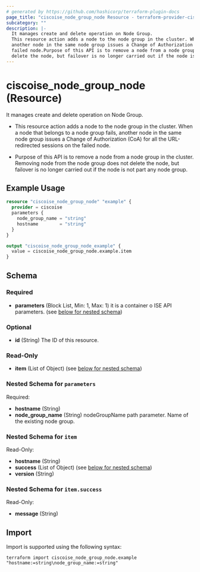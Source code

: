 ```yaml
---
# generated by https://github.com/hashicorp/terraform-plugin-docs
page_title: "ciscoise_node_group_node Resource - terraform-provider-ciscoise"
subcategory: ""
description: |-
  It manages create and delete operation on Node Group.
  This resource action adds a node to the node group in the cluster. When a node that belongs to a node group fails,
  another node in the same node group issues a Change of Authorization (CoA) for all the URL-redirected sessions on the
  failed node.Purpose of this API is to remove a node from a node group in the cluster. Removing node from the node group does not
  delete the node, but failover is no longer carried out if the node is not part any node group.
---
```


# ciscoise_node_group_node (Resource)

It manages create and delete operation on Node Group.

- This resource action adds a node to the node group in the cluster. When a node that belongs to a node group fails,
another node in the same node group issues a Change of Authorization (CoA) for all the URL-redirected sessions on the
failed node.

- Purpose of this API is to remove a node from a node group in the cluster. Removing node from the node group does not
delete the node, but failover is no longer carried out if the node is not part any node group.

## Example Usage

```terraform
resource "ciscoise_node_group_node" "example" {
  provider = ciscoise
  parameters {
    node_group_name = "string"
    hostname        = "string"
  }
}

output "ciscoise_node_group_node_example" {
  value = ciscoise_node_group_node.example.item
}
```

<!-- schema generated by tfplugindocs -->
## Schema

### Required

- **parameters** (Block List, Min: 1, Max: 1) it is a container o ISE API parameters. (see [below for nested schema](#nestedblock--parameters))

### Optional

- **id** (String) The ID of this resource.

### Read-Only

- **item** (List of Object) (see [below for nested schema](#nestedatt--item))

<a id="nestedblock--parameters"></a>
### Nested Schema for `parameters`

Required:

- **hostname** (String)
- **node_group_name** (String) nodeGroupName path parameter. Name of the existing node group.


<a id="nestedatt--item"></a>
### Nested Schema for `item`

Read-Only:

- **hostname** (String)
- **success** (List of Object) (see [below for nested schema](#nestedobjatt--item--success))
- **version** (String)

<a id="nestedobjatt--item--success"></a>
### Nested Schema for `item.success`

Read-Only:

- **message** (String)

## Import

Import is supported using the following syntax:

```shell
terraform import ciscoise_node_group_node.example "hostname:=string\node_group_name:=string"
```
